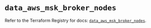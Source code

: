 # `data_aws_msk_broker_nodes`

Refer to the Terraform Registry for docs: [`data_aws_msk_broker_nodes`](https://registry.terraform.io/providers/hashicorp/aws/6.12.0/docs/data-sources/msk_broker_nodes).
